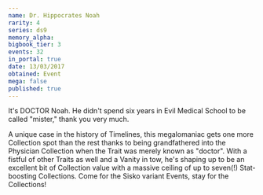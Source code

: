 ```yaml
---
name: Dr. Hippocrates Noah
rarity: 4
series: ds9
memory_alpha:
bigbook_tier: 3
events: 32
in_portal: true
date: 13/03/2017
obtained: Event
mega: false
published: true
---
```


It's DOCTOR Noah. He didn't spend six years in Evil Medical School to be called "mister," thank you very much.

A unique case in the history of Timelines, this megalomaniac gets one more Collection spot than the rest thanks to being grandfathered into the Physician Collection when the Trait was merely known as "doctor". With a fistful of other Traits as well and a Vanity in tow, he's shaping up to be an excellent bit of Collection value with a massive ceiling of up to seven(!) Stat-boosting Collections. Come for the Sisko variant Events, stay for the Collections!
